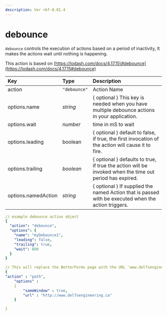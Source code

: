 ```yaml
---
description: Ver +bf-0.01.4
---
```


# debounce

`debounce` controls the execution of actions based on a period of inactivity, It makes the actions wait until nothing is happening.

This action is based on [https://lodash.com/docs/4.17.15\#debounce](https://lodash.com/docs/4.17.15#debounce)

| Key | Type | Description |
| :--- | :--- | :--- |
| action | `"debounce"` | Action Name |
| options.name |  _string_ | { optional } This key is needed when you have multiple debounce actions in your application. |
| options.wait | _number_ | time in mS to wait |
| options.leading | boolean | { optional }  default to false, if true, the first invocation of the action will cause it to fire. |
| options.trailing | _boolean_ | { optional } defaults to true, if true the action will be invoked when the time out period has expired. |
| options.namedAction | _string_ | { optional } If supplied the named Action that is passed with be executed when the action triggers. |

```yaml
// example debounce action object
{
  "action": "debounce",
  "options": {
    "name": "myDebounce1",
    "leading": false,
    "trailing": true,
    "wait": 600
  }
}

// This will replace the BetterForms page with the URL 'www.delfsengineering.ca'
{
"action" : "path",
    "options" :
    {
        "sameWindow" : true,
        "url" : "http://www.delfsengineering.ca"
    }

}
```



